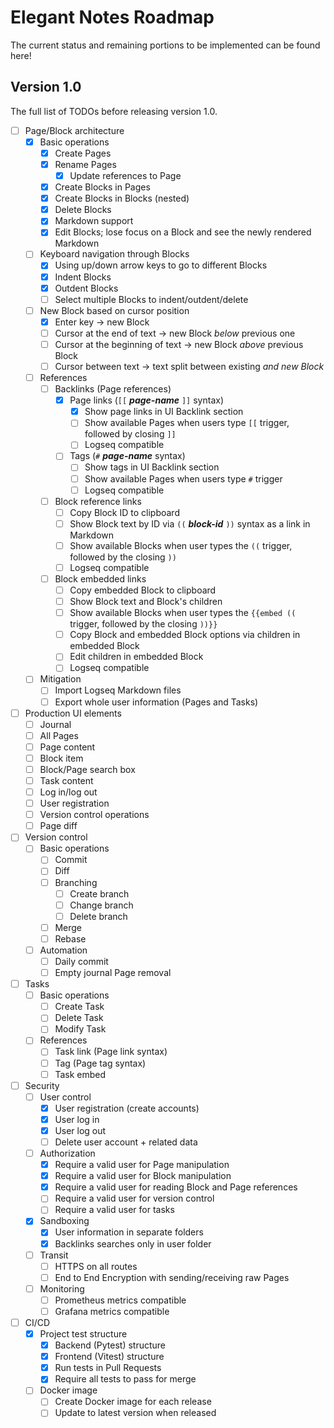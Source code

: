 # Elegant Notes Roadmap
The current status and remaining portions to be implemented can be found here!

## Version 1.0
The full list of TODOs before releasing version 1.0.
- [ ] Page/Block architecture
    - [x] Basic operations
        - [x] Create Pages
        - [x] Rename Pages
            - [x] Update references to Page
        - [x] Create Blocks in Pages
        - [x] Create Blocks in Blocks (nested)
        - [x] Delete Blocks
        - [x] Markdown support
        - [x] Edit Blocks; lose focus on a Block and see the newly rendered Markdown
    - [ ] Keyboard navigation through Blocks
        - [x] Using up/down arrow keys to go to different Blocks
        - [x] Indent Blocks
        - [x] Outdent Blocks
        - [ ] Select multiple Blocks to indent/outdent/delete
    - [ ] New Block based on cursor position
        - [x] Enter key -> new Block
        - [ ] Cursor at the end of text -> new Block *below* previous one
        - [ ] Cursor at the beginning of text -> new Block *above* previous Block
        - [ ] Cursor between text -> text split between existing *and new Block*
    - [ ] References
        - [ ] Backlinks (Page references)
            - [x] Page links (`[[` ***page-name*** `]]` syntax)
                - [x] Show page links in UI Backlink section
                - [ ] Show available Pages when users type `[[` trigger, followed by closing `]]`
                - [ ] Logseq compatible
            - [ ] Tags (`#` ***page-name*** syntax)
                - [ ] Show tags in UI Backlink section
                - [ ] Show available Pages when users type `#` trigger
                - [ ] Logseq compatible
        - [ ] Block reference links
            - [ ] Copy Block ID to clipboard
            - [ ] Show Block text by ID via `((` ***block-id*** `))` syntax as a link in Markdown
            - [ ] Show available Blocks when user types the `((` trigger, followed by the closing `))`
            - [ ] Logseq compatible
        - [ ] Block embedded links
            - [ ] Copy embedded Block to clipboard
            - [ ] Show Block text and Block's children
            - [ ] Show available Blocks when user types the `{{embed ((` trigger, followed by the closing `))}}`
            - [ ] Copy Block and embedded Block options via children in embedded Block
            - [ ] Edit children in embedded Block
            - [ ] Logseq compatible
    - [ ] Mitigation
        - [ ] Import Logseq Markdown files
        - [ ] Export whole user information (Pages and Tasks)
- [ ] Production UI elements
    - [ ] Journal
    - [ ] All Pages
    - [ ] Page content
    - [ ] Block item
    - [ ] Block/Page search box
    - [ ] Task content
    - [ ] Log in/log out
    - [ ] User registration
    - [ ] Version control operations
    - [ ] Page diff
- [ ] Version control
    - [ ] Basic operations
        - [ ] Commit
        - [ ] Diff
        - [ ] Branching
            - [ ] Create branch
            - [ ] Change branch
            - [ ] Delete branch
        - [ ] Merge
        - [ ] Rebase
    - [ ] Automation
        - [ ] Daily commit
        - [ ] Empty journal Page removal
- [ ] Tasks
    - [ ] Basic operations
        - [ ] Create Task
        - [ ] Delete Task
        - [ ] Modify Task
    - [ ] References
        - [ ] Task link (Page link syntax)
        - [ ] Tag (Page tag syntax)
        - [ ] Task embed
- [ ] Security
    - [ ] User control
        - [x] User registration (create accounts)
        - [x] User log in
        - [x] User log out
        - [ ] Delete user account + related data
    - [ ] Authorization
        - [x] Require a valid user for Page manipulation
        - [x] Require a valid user for Block manipulation
        - [x] Require a valid user for reading Block and Page references
        - [ ] Require a valid user for version control
        - [ ] Require a valid user for tasks
    - [x] Sandboxing
        - [x] User information in separate folders
        - [x] Backlinks searches only in user folder
    - [ ] Transit
        - [ ] HTTPS on all routes
        - [ ] End to End Encryption with sending/receiving raw Pages
    - [ ] Monitoring
        - [ ] Prometheus metrics compatible
        - [ ] Grafana metrics compatible
- [ ] CI/CD
    - [x] Project test structure
        - [x] Backend (Pytest) structure
        - [x] Frontend (Vitest) structure
        - [x] Run tests in Pull Requests
        - [x] Require all tests to pass for merge
    - [ ] Docker image
        - [ ] Create Docker image for each release
        - [ ] Update to latest version when released
